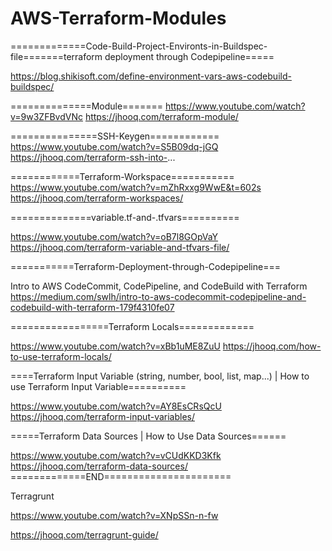 # AWS-Terraform-Modules


=============Code-Build-Project-Environts-in-Buildspec-file=======terraform deployment through Codepipeline=====

https://blog.shikisoft.com/define-environment-vars-aws-codebuild-buildspec/


==============Module=======
https://www.youtube.com/watch?v=9w3ZFBvdVNc
https://jhooq.com/terraform-module/

===============SSH-Keygen============
https://www.youtube.com/watch?v=S5B09dq-jGQ
https://jhooq.com/terraform-ssh-into-...

============Terraform-Workspace===========
https://www.youtube.com/watch?v=mZhRxxg9WwE&t=602s
https://jhooq.com/terraform-workspaces/

==============variable.tf-and-.tfvars==========

https://www.youtube.com/watch?v=oB7l8GOpVaY
https://jhooq.com/terraform-variable-and-tfvars-file/

===========Terraform-Deployment-through-Codepipeline===

Intro to AWS CodeCommit, CodePipeline, and CodeBuild with Terraform
https://medium.com/swlh/intro-to-aws-codecommit-codepipeline-and-codebuild-with-terraform-179f4310fe07

=================Terraform Locals=============

https://www.youtube.com/watch?v=xBb1uME8ZuU
https://jhooq.com/how-to-use-terraform-locals/


====Terraform Input Variable (string, number, bool, list, map...) | How to use Terraform Input Variable==========

https://www.youtube.com/watch?v=AY8EsCRsQcU
https://jhooq.com/terraform-input-variables/

=====Terraform Data Sources | How to Use Data Sources======

https://www.youtube.com/watch?v=vCUdKKD3Kfk
https://jhooq.com/terraform-data-sources/
=============END======================

Terragrunt 

https://www.youtube.com/watch?v=XNpSSn-n-fw

https://jhooq.com/terragrunt-guide/
